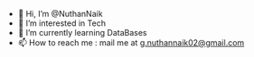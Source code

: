 - 👋 Hi, I’m @NuthanNaik
- 👀 I’m interested in Tech
- 🌱 I’m currently learning DataBases
- 📫 How to reach me : mail me at g.nuthannaik02@gmail.com

